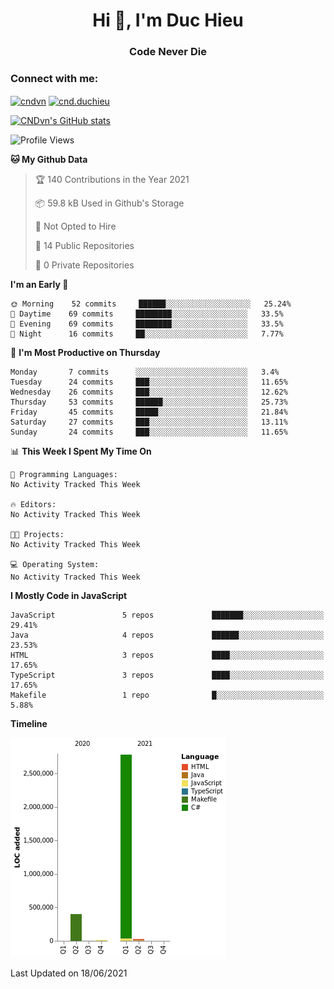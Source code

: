 <h1 align="center">Hi 👋, I'm Duc Hieu</h1>
<h3 align="center">Code Never Die</h3>

<h3 align="left">Connect with me:</h3>
<p align="left">
<a href="https://linkedin.com/in/cndvn" target="blank"><img align="center" src="https://img.shields.io/badge/LinkedIn-0077B5?style=for-the-badge&logo=linkedin&logoColor=white" alt="cndvn"/></a>
<a href="https://fb.com/cnd.duchieu" target="blank"><img align="center" src="https://img.shields.io/badge/Facebook-1877F2?style=for-the-badge&logo=facebook&logoColor=white" alt="cnd.duchieu"/></a>
</p>

[![CNDvn's GitHub stats](https://github-readme-stats.vercel.app/api?username=cndvn)](https://github.com/anuraghazra/github-readme-stats)

<!--START_SECTION:waka-->
![Profile Views](http://img.shields.io/badge/Profile%20Views-4-blue)

**🐱 My Github Data** 

> 🏆 140 Contributions in the Year 2021
 > 
> 📦 59.8 kB Used in Github's Storage 
 > 
> 🚫 Not Opted to Hire
 > 
> 📜 14 Public Repositories 
 > 
> 🔑 0 Private Repositories  
 > 
**I'm an Early 🐤** 

```text
🌞 Morning    52 commits     ██████░░░░░░░░░░░░░░░░░░░   25.24% 
🌆 Daytime    69 commits     ████████░░░░░░░░░░░░░░░░░   33.5% 
🌃 Evening    69 commits     ████████░░░░░░░░░░░░░░░░░   33.5% 
🌙 Night      16 commits     ██░░░░░░░░░░░░░░░░░░░░░░░   7.77%

```
📅 **I'm Most Productive on Thursday** 

```text
Monday       7 commits      ░░░░░░░░░░░░░░░░░░░░░░░░░   3.4% 
Tuesday      24 commits     ███░░░░░░░░░░░░░░░░░░░░░░   11.65% 
Wednesday    26 commits     ███░░░░░░░░░░░░░░░░░░░░░░   12.62% 
Thursday     53 commits     ██████░░░░░░░░░░░░░░░░░░░   25.73% 
Friday       45 commits     █████░░░░░░░░░░░░░░░░░░░░   21.84% 
Saturday     27 commits     ███░░░░░░░░░░░░░░░░░░░░░░   13.11% 
Sunday       24 commits     ███░░░░░░░░░░░░░░░░░░░░░░   11.65%

```


📊 **This Week I Spent My Time On** 

```text
💬 Programming Languages: 
No Activity Tracked This Week

🔥 Editors: 
No Activity Tracked This Week

🐱‍💻 Projects: 
No Activity Tracked This Week

💻 Operating System: 
No Activity Tracked This Week

```

**I Mostly Code in JavaScript** 

```text
JavaScript               5 repos             ███████░░░░░░░░░░░░░░░░░░   29.41% 
Java                     4 repos             ██████░░░░░░░░░░░░░░░░░░░   23.53% 
HTML                     3 repos             ████░░░░░░░░░░░░░░░░░░░░░   17.65% 
TypeScript               3 repos             ████░░░░░░░░░░░░░░░░░░░░░   17.65% 
Makefile                 1 repo              █░░░░░░░░░░░░░░░░░░░░░░░░   5.88%

```


**Timeline**

![Chart not found](https://raw.githubusercontent.com/CNDvn/CNDvn/main/charts/bar_graph.png) 


 Last Updated on 18/06/2021
<!--END_SECTION:waka-->
